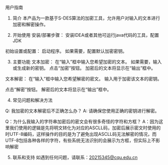 用户指南
1. 简介
  本产品为一款基于S-DES算法的加密工具，允许用户对输入的文本进行加密和解密操作。

2. 开始使用
  安装/部署步骤：
  安装IDEA或者其他可运行java代码的工具，配置JDK
  
  初始设置或配置：
  启动程序。
  如果需要，配置默认加密密钥。

3. 主要功能
  文本加密：
  在“输入”框中输入您希望加密的文本。
  如果需要，输入或生成新的密钥。
  点击“加密”按钮。
  加密后的文本将显示在“输出”框中。

  文本解密：
  在“输入”框中输入您希望解密的密文。
  输入用于加密该文本的密钥。
  
  点击“解密”按钮。
  解密后的文本将显示在“输出”框中。

4. 常见问题和解决方法

Q: 我加密的文本解密后不正确怎么办？
A: 请确保您使用正确的密钥进行解密。

Q：为什么我输入的字符串加密后的密文会有很多奇怪的字符和方框？
A：因为这里我们使用的逻辑是先将明文转化为对应的ASCLL码，加密后展示密文时使用的时UTF-8编码，这样操作的目的是为了避免出现ASCLL码无法解密的情况，而UTF-8包括各种各样的字符，有些系统无法识别的会展示为方框，但实际上不影响解密

5. 联系和支持
如遇到任何问题，请联系：20215345@cqu.edu.cn
